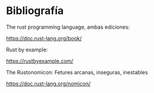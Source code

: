 # Bibliografía

The rust programming language, ambas ediciones:

<https://doc.rust-lang.org/book/>

Rust by example:

<https://rustbyexample.com/>

The Rustonomicon: Fetures arcanas, inseguras, inestables

<https://doc.rust-lang.org/nomicon/>
